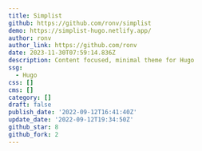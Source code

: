 ```yaml
---
title: Simplist
github: https://github.com/ronv/simplist
demo: https://simplist-hugo.netlify.app/
author: ronv
author_link: https://github.com/ronv
date: 2023-11-30T07:59:14.836Z
description: Content focused, minimal theme for Hugo
ssg:
  - Hugo
css: []
cms: []
category: []
draft: false
publish_date: '2022-09-12T16:41:40Z'
update_date: '2022-09-12T19:34:50Z'
github_star: 8
github_fork: 2
---
```

